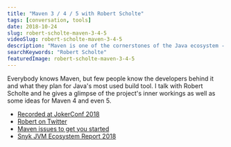 ```yaml
---
title: "Maven 3 / 4 / 5 with Robert Scholte"
tags: [conversation, tools]
date: 2018-10-24
slug: robert-scholte-maven-3-4-5
videoSlug: robert-scholte-maven-3-4-5
description: "Maven is one of the cornerstones of the Java ecosystem - here I talk with Robert Scholte, Chairman of the Apache Maven projects"
searchKeywords: "Robert Scholte"
featuredImage: robert-scholte-maven-3-4-5
---
```


Everybody knows Maven, but few people know the developers behind it and what they plan for Java's most used build tool.
I talk with Robert Scholte and he gives a glimpse of the project's inner workings as well as some ideas for Maven 4 and even 5.

* [Recorded at JokerConf 2018](https://jokerconf.com/en/)
* [Robert on Twitter](https://twitter.com/rfscholte)
* [Maven issues to get you started](https://issues.apache.org/jira/browse/MNG-6432?jql=project%20%3D%20MNG%20AND%20labels%20in%20(starter%2C%20newbie%2C%20easyfix%2C%20beginner)%20ORDER%20BY%20created%20DESC)
* [Snyk JVM Ecosystem Report 2018](https://snyk.io/blog/jvm-ecosystem-report-2018)
